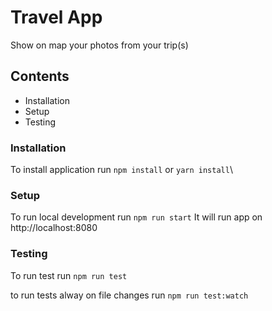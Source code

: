 # Travel App

Show on map your photos from your trip(s)

## Contents

- Installation
- Setup
- Testing

### Installation

To install application run
`npm install` or `yarn install`\

### Setup

To run local development run
`npm run start`
It will run app on http://localhost:8080

### Testing

To run test run
`npm run test`

to run tests alway on file changes run
`npm run test:watch`

